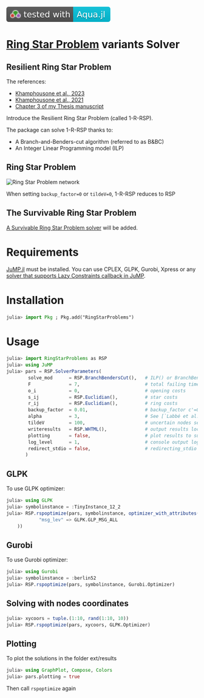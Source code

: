 [![Aqua QA](https://raw.githubusercontent.com/JuliaTesting/Aqua.jl/master/badge.svg)](https://github.com/JuliaTesting/Aqua.jl)

# [Ring Star Problem](https://en.wikipedia.org/wiki/Ring_star_problem) variants Solver

## Resilient Ring Star Problem
The references:
 - [Khamphousone et al., 2023](https://hal.science/hal-04286851) 
 - [Khamphousone et al., 2021](https://hal.science/hal-03211922/)
 - [Chapter 3 of my Thesis manuscript](https://theses.hal.science/tel-04319443)

Introduce the Resilient Ring Star Problem (called 1-R-RSP).

The package can solve 1-R-RSP thanks to:
 - A Branch-and-Benders-cut algorithm (referred to as B&BC)
 - An Integer Linear Programming model (ILP)

## Ring Star Problem

![Ring Star Problem network](https://upload.wikimedia.org/wikipedia/commons/thumb/9/9f/Ring_Star_Problem_solution.svg/360px-Ring_Star_Problem_solution.svg.png?20240712195658)

When setting `backup_factor=0` or `tildeV=0`, 1-R-RSP reduces to RSP

## The Survivable Ring Star Problem

[A Survivable Ring Star Problem solver](https://doi.org/10.1002/net.22193) will be added.

# Requirements

[JuMP.jl](https://github.com/jump-dev/JuMP.jl) must be installed. You can use CPLEX, GLPK, Gurobi, Xpress or any [solver that supports Lazy Constraints callback in JuMP](https://jump.dev/JuMP.jl/stable/manual/callbacks/#Available-solvers).

# Installation
```julia
julia> import Pkg ; Pkg.add("RingStarProblems")
```

# Usage

```julia
julia> import RingStarProblems as RSP
julia> using JuMP
julia> pars = RSP.SolverParameters(
        solve_mod      = RSP.BranchBendersCut(),   # ILP() or BranchBendersCut()
        F              = 7,                        # total failing time F in days per year, see [`PhD manuscript`](https://theses.hal.science/tel-04319443)
        o_i            = 0,                        # opening costs
        s_ij           = RSP.Euclidian(),          # star costs
        r_ij           = RSP.Euclidian(),          # ring costs
        backup_factor  = 0.01,                     # backup_factor c'=0.01c and d'=0.01c
        alpha          = 3,                        # See [`Labbé et al., 2004`](ttps://doi.org/10.1002/net.10114)
        tildeV         = 100,                      # uncertain nodes set
        writeresults   = RSP.WHTML(),              # output results locally, WLocal(), WHTML() or no output false
        plotting       = false,                    # plot results to subfolder src/plots/results/
        log_level      = 1,                        # console output log_level
        redirect_stdio = false,                    # redirecting_stdio to output file
       )
```

## GLPK

To use GLPK optimizer:
```julia
julia> using GLPK
julia> symbolinstance = :TinyInstance_12_2
julia> RSP.rspoptimize(pars, symbolinstance, optimizer_with_attributes(GLPK.Optimizer,
			"msg_lev" => GLPK.GLP_MSG_ALL
	))
```

## Gurobi

To use Gurobi optimizer:
```julia
julia> using Gurobi
julia> symbolinstance = :berlin52
julia> RSP.rspoptimize(pars, symbolinstance, Gurobi.Optimizer)
```

## Solving with nodes coordinates


```julia
julia> xycoors = tuple.(1:10, rand(1:10, 10))
julia> RSP.rspoptimize(pars, xycoors, GLPK.Optimizer)
```

## Plotting

To plot the solutions in the folder ext/results
```julia
julia> using GraphPlot, Compose, Colors
julia> pars.plotting = true
```

Then call `rspoptimize` again




